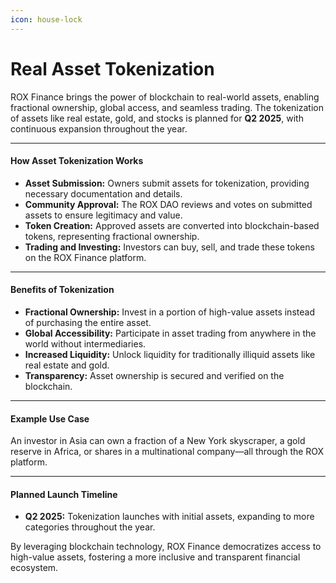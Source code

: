 ```yaml
---
icon: house-lock
---
```


# Real Asset Tokenization

ROX Finance brings the power of blockchain to real-world assets, enabling fractional ownership, global access, and seamless trading. The tokenization of assets like real estate, gold, and stocks is planned for **Q2 2025**, with continuous expansion throughout the year.

***

#### How Asset Tokenization Works

* **Asset Submission:** Owners submit assets for tokenization, providing necessary documentation and details.
* **Community Approval:** The ROX DAO reviews and votes on submitted assets to ensure legitimacy and value.
* **Token Creation:** Approved assets are converted into blockchain-based tokens, representing fractional ownership.
* **Trading and Investing:** Investors can buy, sell, and trade these tokens on the ROX Finance platform.

***

#### Benefits of Tokenization

* **Fractional Ownership:** Invest in a portion of high-value assets instead of purchasing the entire asset.
* **Global Accessibility:** Participate in asset trading from anywhere in the world without intermediaries.
* **Increased Liquidity:** Unlock liquidity for traditionally illiquid assets like real estate and gold.
* **Transparency:** Asset ownership is secured and verified on the blockchain.

***

#### Example Use Case

An investor in Asia can own a fraction of a New York skyscraper, a gold reserve in Africa, or shares in a multinational company—all through the ROX platform.

***

#### Planned Launch Timeline

* **Q2 2025:** Tokenization launches with initial assets, expanding to more categories throughout the year.

By leveraging blockchain technology, ROX Finance democratizes access to high-value assets, fostering a more inclusive and transparent financial ecosystem.
